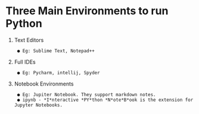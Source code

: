 # Three Main Environments to run Python

1. Text Editors 
   
        ● Eg: Sublime Text, Notepad++

2. Full IDEs
   
        ● Eg: Pycharm, intellij, Spyder

3. Notebook Environments
   
        ● Eg: Jupiter Notebook. They support markdown notes.
        ● ipynb - *I*nteractive *PY*thon *N*ote*B*ook is the extension for Jupyter Notebooks.

